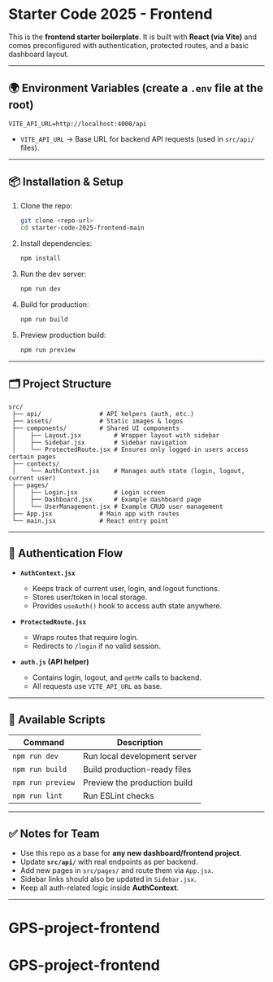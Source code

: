 # Starter Code 2025 - Frontend

This is the **frontend starter boilerplate**. 
It is built with **React (via Vite)** and comes preconfigured with authentication, protected routes, and a basic dashboard layout.

---

## 🌍 Environment Variables (create a `.env` file at the root)

```
VITE_API_URL=http://localhost:4000/api
```

- `VITE_API_URL` → Base URL for backend API requests (used in `src/api/` files).

---

## 📦 Installation & Setup

1. Clone the repo:
   ```bash
   git clone <repo-url>
   cd starter-code-2025-frontend-main
   ```

2. Install dependencies:
   ```bash
   npm install
   ```

3. Run the dev server:
   ```bash
   npm run dev
   ```

4. Build for production:
   ```bash
   npm run build
   ```

5. Preview production build:
   ```bash
   npm run preview
   ```

---

## 🗂 Project Structure

```
src/
 ├── api/                # API helpers (auth, etc.)
 ├── assets/             # Static images & logos
 ├── components/         # Shared UI components
 │    ├── Layout.jsx         # Wrapper layout with sidebar
 │    ├── Sidebar.jsx        # Sidebar navigation
 │    └── ProtectedRoute.jsx # Ensures only logged-in users access certain pages
 ├── contexts/
 │    └── AuthContext.jsx    # Manages auth state (login, logout, current user)
 ├── pages/
 │    ├── Login.jsx          # Login screen
 │    ├── Dashboard.jsx      # Example dashboard page
 │    └── UserManagement.jsx # Example CRUD user management
 ├── App.jsx             # Main app with routes
 └── main.jsx            # React entry point
```

---

## 🔐 Authentication Flow

- **`AuthContext.jsx`**  
  - Keeps track of current user, login, and logout functions.  
  - Stores user/token in local storage.  
  - Provides `useAuth()` hook to access auth state anywhere.

- **`ProtectedRoute.jsx`**  
  - Wraps routes that require login.  
  - Redirects to `/login` if no valid session.

- **`auth.js` (API helper)**  
  - Contains login, logout, and `getMe` calls to backend.  
  - All requests use `VITE_API_URL` as base.

---

## 📜 Available Scripts

| Command           | Description                      |
|-------------------|----------------------------------|
| `npm run dev`     | Run local development server     |
| `npm run build`   | Build production-ready files     |
| `npm run preview` | Preview the production build     |
| `npm run lint`    | Run ESLint checks                |

---

## ✅ Notes for Team
- Use this repo as a base for **any new dashboard/frontend project**.  
- Update **`src/api/`** with real endpoints as per backend.  
- Add new pages in `src/pages/` and route them via `App.jsx`.  
- Sidebar links should also be updated in `Sidebar.jsx`.  
- Keep all auth-related logic inside **AuthContext**.  

---
# GPS-project-frontend
# GPS-project-frontend
